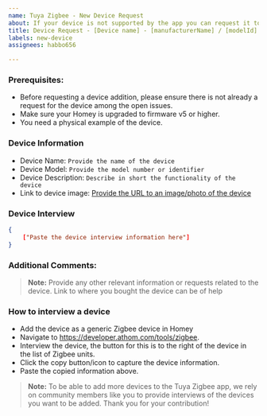 ```yaml
---
name: Tuya Zigbee - New Device Request
about: If your device is not supported by the app you can request it to be added here.
title: Device Request - [Device name] - [manufacturerName] / [modelId]
labels: new-device
assignees: habbo656

---
```


### Prerequisites:

- Before requesting a device addition, please ensure there is not already a request for the device among the open issues.
- Make sure your Homey is upgraded to firmware v5 or higher.
- You need a physical example of the device.

### Device Information

- Device Name: `Provide the name of the device`
- Device Model: `Provide the model number or identifier`
- Device Description: `Describe in short the functionality of the device`
- Link to device image: [Provide the URL to an image/photo of the device](https://www.url-to-images.com)

### Device Interview

```json
{
    ["Paste the device interview information here"]
}
```

### Additional Comments:

> **Note:** Provide any other relevant information or requests related to the device. Link to where you bought the device can be of help

### How to interview a device

- Add the device as a generic Zigbee device in Homey
- Navigate to https://developer.athom.com/tools/zigbee.
- Interview the device, the button for this is to the right of the device in the list of Zigbee units.
- Click the copy button/icon to capture the device information.
- Paste the copied information above.

> **Note:** To be able to add more devices to the Tuya Zigbee app, we rely on community members like you to provide interviews of the devices you want to be added. Thank you for your contribution!
